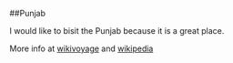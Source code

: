##Punjab

I would like to bisit the Punjab because it is a great place.

More info at [wikivoyage](https://en.wikivoyage.org/wiki/Punjab_(India)) and [wikipedia](https://en.wikipedia.org/wiki/Punjab,_India)
